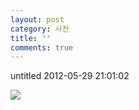 ```yaml
---
layout: post
category: 사진
title: ''
comments: true
---
```

untitled
2012-05-29 21:01:02


  

![][link0]

  


[link0]:https://t1.daumcdn.net/cfile/tistory/1644EA3F4FC4BA6303
